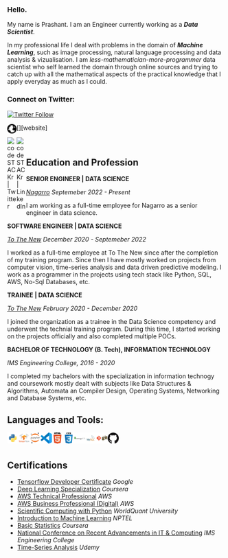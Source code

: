 ### Hello.

My name is Prashant. I am an Engineer currently working as a **_Data Scientist_**.

In my professional life I deal with problems in the domain of **_Machine Learning_**, such as image processing, natural language processing and data analysis & vizualisation.
I am _less-mathematician-more-programmer_ data scientist who self learned the domain through online sources and trying to catch up with all the mathematical aspects of the practical knowledge that I apply everyday as much as I could.

### Connect on Twitter:

[![Twitter Follow](https://img.shields.io/twitter/follow/capeandcode?color=1DA1F2&logo=twitter&style=for-the-badge)](https://twitter.com/intent/follow?original_referer=https%3A%2F%2Fgithub.com%2Fcapeandcode&screen_name=capeandcode)

[<img align="left" alt="codeSTACKr.com" width="22px" src="https://raw.githubusercontent.com/iconic/open-iconic/master/svg/globe.svg" />][website]

[<img align="left" alt="codeSTACKr | Twitter" width="22px" src="https://cdn.jsdelivr.net/npm/simple-icons@v3/icons/twitter.svg" />][twitter]

[<img align="left" alt="codeSTACKr | LinkedIn" width="22px" src="https://cdn.jsdelivr.net/npm/simple-icons@v3/icons/linkedin.svg" />][linkedin]

<br  />

## Education and Profession

**SENIOR ENGINEER | DATA SCIENCE**

_[Nagarro](https://www.nagarro.com/) Septemeber 2022 - Present_

I am working as a full-time employee for Nagarro as a senior engineer in data science.

**SOFTWARE ENGINEER | DATA SCIENCE**

_[To The New](https://www.tothenew.com/) December 2020 - Septemeber 2022_

I worked as a full-time employee at To The New since after the completion of my training program. Since then I have mostly worked on projects from computer vision, time-series analysis and data driven predictive modeling.
I work as a programmer in the projects using tech stack like Python, SQL, AWS, No-Sql Databases, etc.

**TRAINEE | DATA SCIENCE**

_[To The New](https://www.tothenew.com/) February 2020 - December 2020_

I joined the organization as a trainee in the Data Science competency and underwent the technial training program. During this time, I started working on the projects officially and also completed multiple POCs.

**BACHELOR OF TECHNOLOGY (B. Tech), INFORMATION TECHNOLOGY**

_IMS Engineering College, 2016 - 2020_

I completed my bachelors with the specialization in information technogy and coursework mostly dealt with subjects like Data Structures & Algorithms, Automata an Compiler Design, Operating Systems, Networking and Database Systems, etc.

## Languages and Tools:

<img align="left" alt="Jupyter" width="26px" src="https://raw.githubusercontent.com/github/explore/80688e429a7d4ef2fca1e82350fe8e3517d3494d/topics/python/python.png" />
<img align="left" alt="Python" width="26px" src="https://raw.githubusercontent.com/github/explore/80688e429a7d4ef2fca1e82350fe8e3517d3494d/topics/tensorflow/tensorflow.png" />
<img align="left" alt="Jupyter" width="26px" src="https://raw.githubusercontent.com/github/explore/80688e429a7d4ef2fca1e82350fe8e3517d3494d/topics/jupyter-notebook/jupyter-notebook.png" />
<img align="left" alt="Visual Studio Code" width="26px" src="https://raw.githubusercontent.com/github/explore/80688e429a7d4ef2fca1e82350fe8e3517d3494d/topics/visual-studio-code/visual-studio-code.png" />
<img align="left" alt="HTML5" width="26px" src="https://raw.githubusercontent.com/github/explore/80688e429a7d4ef2fca1e82350fe8e3517d3494d/topics/html/html.png" />
<img align="left" alt="CSS3" width="26px" src="https://raw.githubusercontent.com/github/explore/80688e429a7d4ef2fca1e82350fe8e3517d3494d/topics/css/css.png" />
<img align="left" alt="MongoDB" width="26px" src="https://raw.githubusercontent.com/github/explore/80688e429a7d4ef2fca1e82350fe8e3517d3494d/topics/mongodb/mongodb.png" />
<img align="left" alt="MySQL" width="26px" src="https://raw.githubusercontent.com/github/explore/80688e429a7d4ef2fca1e82350fe8e3517d3494d/topics/mysql/mysql.png" />
<img align="left" alt="Git" width="26px" src="https://raw.githubusercontent.com/github/explore/80688e429a7d4ef2fca1e82350fe8e3517d3494d/topics/git/git.png" />
<img align="left" alt="GitHub" width="26px" src="https://raw.githubusercontent.com/github/explore/78df643247d429f6cc873026c0622819ad797942/topics/github/github.png" />

<br />
<br />

## Certifications

- [Tensorflow Developer Certificate](https://www.credential.net/abac1834-556b-4162-9b98-a6dc7ba21d70#gs.m4r6me) _Google_
- [Deep Learning Specialization](certifications/Deep_Learning_Specialization.pdf) _Coursera_
- [AWS Technical Professional](certifications/AWS_Technical_Professional_Digital.pdf) _AWS_
- [AWS Business Professional (Digital)](certifications/AWS_Business_Professional_Digital.pdf) _AWS_
- [Scientific Computing with Python](certifications/Scientific_Computing_with_Python.pdf) _WorldQuant University_
- [Introduction to Machine Learning](certifications/NPTEL_Machine_Learning.pdf) _NPTEL_
- [Basic Statistics](certifications/Basic_Statistics.pdf) _Coursera_
- [National Conference on Recent Advancements in IT & Computing](certifications/IMS_Research_paper.pdf) _IMS Engineering College_
- [Time-Series Analysis](certifications/Udemy_Time_Series_Analysis.pdf) _Udemy_

[biolink]: https://bio.link/prashantb
[twitter]: https://twitter.com/capeandcode
[linkedin]: https://linkedin.com/in/prashantbrahmbhatt
[buymeacoffee]: https://www.buymeacoffee.com/hashbanger
